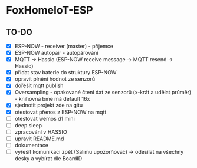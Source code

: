 # FoxHomeIoT-ESP

## TO-DO

 - [x] ESP-NOW - receiver (master) - příjemce
 - [x] ESP-NOW autopair - autopárování
 - [x] MQTT -> Hassio (ESP-NOW receive message -> MQTT resend -> Hassio)
 - [x] přidat stav baterie do struktury ESP-NOW
 - [x] opravit plnění hodnot ze senzorů 
 - [x] dořešit mqtt publish
 - [x] Oversampling - opakované čtení dat ze senzorů (x-krát a udělat průměr) - knihovna bme má default 16x
 - [x] sjednotit projekt zde na gitu
 - [x] otestovat přenos z ESP-NOW na mqtt
 - [ ] otestovat wemos d1 mini
 - [ ] deep sleep
 - [ ] zpracování v HASSIO
 - [ ] upravit README.md
 - [ ] dokumentace
 - [ ] vyřešit komunikaci zpět (Salimu upozorňovač) -> odesílat na všechny desky a vybírat dle BoardID
